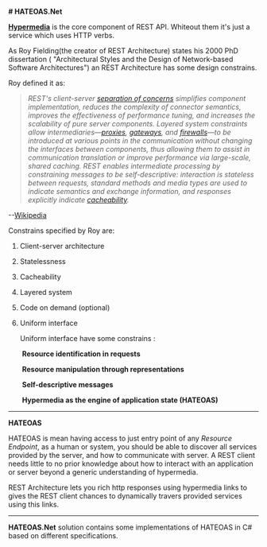 **# HATEOAS.Net**

 **[Hypermedia](https://en.wikipedia.org/wiki/Hypermedia)** is the core component of REST API. Whiteout them it's just a service which uses HTTP verbs.

 As Roy Fielding(the creator of REST Architecture) states his 2000 PhD dissertation ( "Architectural Styles and the Design of Network-based Software Architectures") an REST Architecture has some design constrains. 

Roy defined it as:

> *REST's client-server  [separation of concerns](https://en.wikipedia.org/wiki/Separation_of_concerns) simplifies component implementation, reduces the complexity of connector semantics, improves the effectiveness of performance tuning, and increases the scalability of pure server components. Layered system constraints allow intermediaries—[proxies](https://en.wikipedia.org/wiki/Proxy_server), [gateways](https://en.wikipedia.org/wiki/Gateway_(telecommunications)), and [firewalls](https://en.wikipedia.org/wiki/Firewall_(computing))—to be introduced at various points in the communication without changing the interfaces between components, thus allowing them to assist in communication translation or improve performance via large-scale, shared caching. REST enables intermediate processing by constraining messages to be self-descriptive: interaction is stateless between requests, standard methods and media types are used to indicate semantics and exchange information, and responses explicitly indicate [cacheability](https://en.wikipedia.org/wiki/Web_cache).*

--[Wikipedia](https://en.wikipedia.org/wiki/Representational_state_transfer)

Constrains specified by Roy are: 

1. Client-server architecture

2. Statelessness

3. Cacheability

4. Layered system

5. Code on demand (optional)

6. Uniform interface

   Uniform interface have some constrains :

   ​	**Resource identification in requests**

   ​	**Resource manipulation through representations**

   ​	**Self-descriptive messages**

   ​	**Hypermedia as the engine of application state (HATEOAS)**

   

------

**HATEOAS** 

HATEOAS is mean having access to just entry point of any *Resource Endpoint*, as a human or system, you should be able to discover all services provided by the server, and how to communicate with server. A REST client needs little to no prior knowledge about how to interact with an application or server beyond a generic understanding of hypermedia.

REST Architecture lets you rich http responses using hypermedia links to gives the REST client chances to dynamically travers provided services using this links.

------
 **HATEOAS.Net** solution contains some implementations of HATEOAS in C#  based on different specifications.
